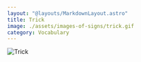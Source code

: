 ```yaml
---
layout: "@layouts/MarkdownLayout.astro"
title: Trick
image: ./assets/images-of-signs/trick.gif
category: Vocabulary
---
```


![Trick](@signs/trick.gif)
